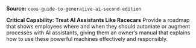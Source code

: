 **Source:** `ceos-guide-to-generative-ai-second-edition`

**Critical Capability: Treat AI Assistants Like Racecars**
Provide a roadmap that shows employees where and when they should automate or augment processes with AI assistants, giving them an owner’s manual that explains how to use these powerful machines effectively and responsibly.
